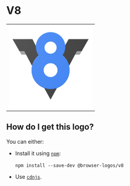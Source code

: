 # V8

<table>
    <tr height=230>
        <td>
            <a href="https://github.com/alrra/browser-logos/tree/60e962df5d3233e7d8a7a2e3943c52ba0189487c/src/v8">
                <img width=220 src="https://raw.githubusercontent.com/alrra/browser-logos/60e962df5d3233e7d8a7a2e3943c52ba0189487c/src/v8/v8.svg?sanitize=true" alt="V8 browser logo">
            </a>
        </td>
    </tr>
</table>

## How do I get this logo?

You can either:

* Install it using [`npm`][npm]:

  `npm install --save-dev @browser-logos/v8`

* Use [`cdnjs`][cdnjs].

<!-- Link labels: -->

[cdnjs]: https://cdnjs.com/libraries/browser-logos
[npm]: https://www.npmjs.com/
